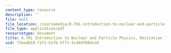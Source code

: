 ```yaml
---
content_type: resource
description: ''
file: null
file_location: /coursemedia/8-701-introduction-to-nuclear-and-particle-physics-fall-2020/73ead01871f1b1fb5f715c48d768dced_MIT8_701f20_rec7.pdf
file_type: application/pdf
resourcetype: Document
title: 8.701 Introduction to Nuclear and Particle Physics, Recitation 7
uid: 73ead018-71f1-b1fb-5f71-5c48d768dced
---
```

